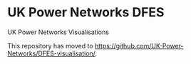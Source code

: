 # UK Power Networks DFES

UK Power Networks Visualisations

This repository has moved to https://github.com/UK-Power-Networks/DFES-visualisation/.
